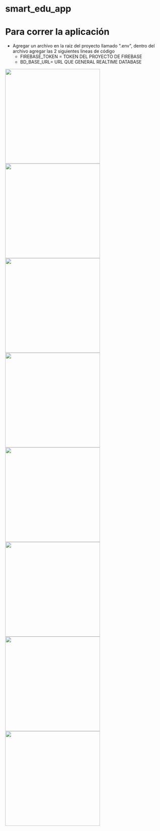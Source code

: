 # smart_edu_app


# Para correr la aplicación

* Agregar un archivo en la raiz del proyecto llamado ".env", dentro del archivo agregar las 2 siguientes lineas de código
    * FIREBASE_TOKEN = TOKEN DEL PROYECTO DE FIREBASE
    * BD_BASE_URL= URL QUE GENERAL REALTIME DATABASE


<img src="https://res.cloudinary.com/dr2lzs49z/image/upload/v1709401486/Flutter%20-%20smartedu/vs67flc126tqhofon7td.png" width="300">
<img src="https://res.cloudinary.com/dr2lzs49z/image/upload/v1709401486/Flutter%20-%20smartedu/ewxpz6ga1zdlgnuwiqxc.png" width="300">
<img src="https://res.cloudinary.com/dr2lzs49z/image/upload/v1709401878/Flutter%20-%20smartedu/hafqdqq9mpp2qbamclpe.png" width="300">
<img src="https://res.cloudinary.com/dr2lzs49z/image/upload/v1709401486/Flutter%20-%20smartedu/pgfwic7tul87zvmqfjhj.png" width="300">
<img src="https://res.cloudinary.com/dr2lzs49z/image/upload/v1709401486/Flutter%20-%20smartedu/d0ao5jd86cgh9rhavkgv.png" width="300">
<img src="https://res.cloudinary.com/dr2lzs49z/image/upload/v1709401486/Flutter%20-%20smartedu/shz2fbw7gj4cvuojjguz.png" width="300">
<img src="https://res.cloudinary.com/dr2lzs49z/image/upload/v1709401486/Flutter%20-%20smartedu/qxepu8eexl8u28crrwgk.png" width="300">
<img src="https://res.cloudinary.com/dr2lzs49z/image/upload/v1709401486/Flutter%20-%20smartedu/riwaopkqefs9rf0d0ebf.png" width="300">
